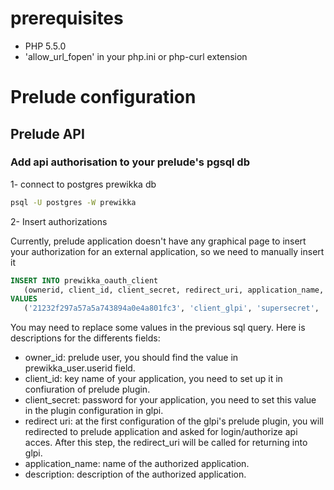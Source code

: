 # prerequisites

* PHP 5.5.0
* 'allow_url_fopen' in your php.ini or php-curl extension

# Prelude configuration

## Prelude API

### Add api authorisation to your prelude's pgsql db

1- connect to postgres prewikka db

   ```bash
   psql -U postgres -W prewikka
   ```

2- Insert authorizations

Currently, prelude application doesn't have any graphical page to insert your authorization for an external application, so we need to manually insert it

   ```sql
   INSERT INTO prewikka_oauth_client
      (ownerid, client_id, client_secret, redirect_uri, application_name, description)
   VALUES
      ('21232f297a57a5a743894a0e4a801fc3', 'client_glpi', 'supersecret', 'http://path/to/glpi/front/config.form.php?forcetab=PluginPreludeConfig$1', 'glpi', 'glpi oauth');
   ```

You may need to replace some values in the previous sql query. Here is descriptions for the differents fields:
- owner_id: prelude user, you should find the value in prewikka_user.userid field.
- client_id: key name of your application, you need to set up it in confiuration of prelude plugin.
- client_secret: password for your application, you need to set this value in the plugin configuration in glpi.
- redirect uri: at the first configuration of the glpi's prelude plugin, you will redirected to prelude application and asked for login/authorize api acces. After this step, the redirect_uri will be called for returning into glpi.
- application_name: name of the authorized application.
- description: description of the authorized application.
